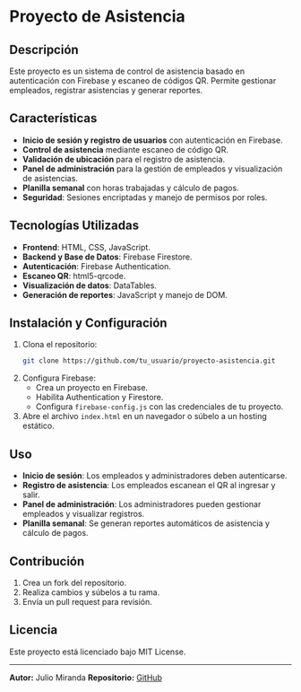 # Proyecto de Asistencia

## Descripción
Este proyecto es un sistema de control de asistencia basado en autenticación con Firebase y escaneo de códigos QR. Permite gestionar empleados, registrar asistencias y generar reportes.

## Características
- **Inicio de sesión y registro de usuarios** con autenticación en Firebase.
- **Control de asistencia** mediante escaneo de código QR.
- **Validación de ubicación** para el registro de asistencia.
- **Panel de administración** para la gestión de empleados y visualización de asistencias.
- **Planilla semanal** con horas trabajadas y cálculo de pagos.
- **Seguridad**: Sesiones encriptadas y manejo de permisos por roles.

## Tecnologías Utilizadas
- **Frontend**: HTML, CSS, JavaScript.
- **Backend y Base de Datos**: Firebase Firestore.
- **Autenticación**: Firebase Authentication.
- **Escaneo QR**: html5-qrcode.
- **Visualización de datos**: DataTables.
- **Generación de reportes**: JavaScript y manejo de DOM.

## Instalación y Configuración
1. Clona el repositorio:
   ```sh
   git clone https://github.com/tu_usuario/proyecto-asistencia.git
   ```
2. Configura Firebase:
   - Crea un proyecto en Firebase.
   - Habilita Authentication y Firestore.
   - Configura `firebase-config.js` con las credenciales de tu proyecto.
3. Abre el archivo `index.html` en un navegador o súbelo a un hosting estático.

## Uso
- **Inicio de sesión**: Los empleados y administradores deben autenticarse.
- **Registro de asistencia**: Los empleados escanean el QR al ingresar y salir.
- **Panel de administración**: Los administradores pueden gestionar empleados y visualizar registros.
- **Planilla semanal**: Se generan reportes automáticos de asistencia y cálculo de pagos.

## Contribución
1. Crea un fork del repositorio.
2. Realiza cambios y súbelos a tu rama.
3. Envía un pull request para revisión.

## Licencia
Este proyecto está licenciado bajo MIT License.

---

**Autor:** Julio Miranda
**Repositorio:** [GitHub](https://github.com/julio-miranda/Asistencia)
